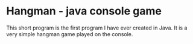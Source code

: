 # Hangman - java console game

This short program is the first program I have ever created in Java. It is a very simple hangman game played on the console.
